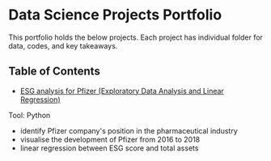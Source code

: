 # Data Science Projects Portfolio

This portfolio holds the below projects. 
Each project has individual folder for data, codes, and key takeaways.
## Table of Contents
* [ESG analysis for Pfizer (Exploratory Data Analysis and Linear Regression)](#ESG-analysis-for-Pfizer(Linear-Regression))

Tool: Python
* identify Pfizer company's position in the pharmaceutical industry
* visualise the development of Pfizer from 2016 to 2018
* linear regression between ESG score and total assets
